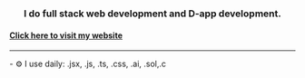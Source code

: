 <h3 align="center">I do full stack web development and D-app development.</h3>
<h4> <a href="https://java-hater.vercel.app">Click here to visit my website</a></h4>

<hr/>
- ⚙️ I use daily: .jsx, .js, .ts, .css, .ai, .sol,.c








